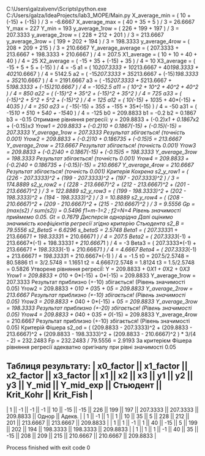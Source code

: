 C:\Users\galza\venv\Scripts\python.exe C:/Users/galza/IdeaProjects/lab3_MOPE/Main.py
X_average_min = ( 10 + (-15) + (-15) ) / 3 = -6.6667 
X_average_max = ( 40 + 35 + 5 ) / 3 = 26.6667 
Y_max = 227
Y_min = 193
y_average_1row = ( 226 + 199 + 197 ) / 3 = 207.3333 
y_average_2row = ( 228 + 212 + 201 ) / 3 = 213.6667 
y_average_3row = ( 199 + 202 + 194 ) / 3 = 198.3333 
y_average_4row = ( 208 + 209 + 215 ) / 3 = 210.6667 
Y_average_average = ( 207.3333 + 213.6667 + 198.3333 + 210.6667 ) / 4 = 207.5 
X1_average = ( 10 + 10 + 40 + 40 ) / 4 = 25 
X2_average = ( -15 + 35 + (-15) + 35 ) / 4 = 10 
X3_average = ( -15 + 5 + 5 + (-15) ) / 4 = -5 
a1 = ( 10*207.3333 + 10*213.6667 + 40*198.3333 + 40*210.6667 ) / 4 = 5142.5 
a2 = ( -15*207.3333 + 35*213.6667 + (-15)*198.3333 + 35*210.6667 ) / 4 = 2191.6667 
a3 = ( -15*207.3333 + 5*213.6667 + 5*198.3333 + (-15)*210.6667 ) / 4 = -1052.5 
a11 = ( 10^2 + 10^2 + 40^2 + 40^2 ) / 4 = 850 
a22 = ( (-15)^2 + 35^2 + (-15)^2 + 35^2 ) / 4 = 725 
a33 = ( (-15)^2 + 5^2 + 5^2 + (-15)^2 ) / 4 = 125 
a12 = ( 10*(-15) + 10*35 + 40*(-15) + 40*35 ) / 4 = 250 
a23 = ( -15*(-15) + 35*5 + -15*5 + 35*(-15) ) / 4 = -50 
a31 = ( -15*10 + 5*10 + 5*40 + -15*40 ) / 4 = -125 
b0 = 209.8833
b1 = -0.2
b2 = 0.1867
b3 = -0.15
Отримане рівняння регресії: y = 209.8833 + (-0.2)*x1 + 0.1867*x2 + (-0.15)*x3
Yrow1 = 209.8833 + (-0.2)*10 + 0.1867*(-15) + (-0.15)(-15) = 207.3333			Y_average_1row =  207.3333
Результат збігається! (точність 0.001)
Yrow2 = 209.8833 + (-0.2)*10 + 0.1867*35 + (-0.15)5 = 213.6667			Y_average_2row =  213.6667
Результат збігається! (точність 0.001)
Yrow3 = 209.8833 + (-0.2)*40 + 0.1867*(-15) + (-0.15)5 = 198.3333			Y_average_3row =  198.3333
Результат збігається! (точність 0.001)
Yrow4 = 209.8833 + (-0.2)*40 + 0.1867*35 + (-0.15)(-15) = 210.6667			Y_average_4row =  210.6667
Результат збігається! (точність 0.001)
Критерія Кохрена
s2_y_row1 = ( (226 - 207.3333)^2 + (199 - 207.3333)^2 + (197 - 207.3333)^2 ) / 3 = 174.8889 
s2_y_row2 = ( (228 - 213.6667)^2 + (212 - 213.6667)^2 + (201 - 213.6667)^2 ) / 3 = 122.8889 
s2_y_row3 = ( (199 - 198.3333)^2 + (202 - 198.3333)^2 + (194 - 198.3333)^2 ) / 3 = 10.8889 
s2_y_row4 = ( (208 - 210.6667)^2 + (209 - 210.6667)^2 + (215 - 210.6667)^2 ) / 3 = 9.5556 
Gp = (max(s2) / sum(s2)) = 0.5496
f1=m-1=2 ; f2=N=4 Рівень значимості приймемо 0.05.
Gt = 0.7679
Дисперсія однорідна
Далі оцінимо значимість коефіцієнтів регресії згідно критерію Стьюдента
s2_B = 79.5556
s2_BetaS = 6.6296
s_betaS = 2.5748
Beta1 = ( 207.3333*1 + 213.6667*1 + 198.3333*1 + 210.6667*1 ) / 4 = 207.5 
Beta2 = ( 207.3333*(-1) + 213.6667*(-1) + 198.3333*1 + 210.6667*1 ) / 4 = -3 
Beta3 = ( 207.3333*(-1) + 213.6667*1 + 198.3333*(-1) + 210.6667*1 ) / 4 = 4.6667 
Beta4 = ( 207.3333*(-1) + 213.6667*1 + 198.3333*1 + 210.6667*(-1) ) / 4 = -1.5 
t0 = 207.5/2.5748 = 80.5886
t1 = 3/2.5748 = 1.1651
t2 = 4.6667/2.5748 = 1.8124
t3 = 1.5/2.5748 = 0.5826
Утворене рівняння регресіЇ: Y = 209.8833 + 0*X1 + 0*X2 + 0*X3
Yrow1 = 209.8833 + 0*10 + 0*(-15) + 0*(-15) = 209.8833			Y_average_1row =  207.3333
Результат приблизно (+-10) збігається! (Рівень значимості 0.05)
Yrow2 = 209.8833 + 0*10 + 0*35 + 0*5 = 209.8833			Y_average_2row =  213.6667
Результат приблизно (+-10) збігається! (Рівень значимості 0.05)
Yrow3 = 209.8833 + 0*40 + 0*(-15) + 0*5 = 209.8833			Y_average_3row =  198.3333
Результат приблизно (+-20) збігається! (Рівень значимості 0.05)
Yrow4 = 209.8833 + 0*40 + 0*35 + 0*(-15) = 209.8833			Y_average_4row =  210.6667
Результат приблизно (+-10) збігається! (Рівень значимості 0.05)
Критерій Фішера
s2_od = ( (209.8833 - 207.3333)^2 + (209.8833 - 213.6667)^2 + (209.8833 - 198.3333)^2 + (209.8833 - 210.6667)^2 ) * 3/(4 - 2) = 232.2483 
Fp = 232.2483 / 79.5556 = 2.9193
За критерієм Фішера рівняння регресії адекватно оригіналу при рівні значимості 0.05

Таблиця результату:
| x0_factor || x1_factor || x2_factor || x3_factor ||    x1     ||    x2     ||    x3     ||    y1     ||    y2     ||    y3     ||   Y_mid   || Y_mid_exp || Стьюдент  || Krit_Kohr || Krit_Fish |
---------------------------------------------------------------------------------------------------------------------------------------------------------------------------------------------------
|     1     ||    -1     ||    -1     ||    -1     ||    10     ||    -15    ||    -15    ||    226    ||    199    ||    197    || 207.3333  || 207.3333  || 209.8833  ||   Однор   ||  Адекв.   |
|     1     ||    -1     ||     1     ||     1     ||    10     ||    35     ||     5     ||    228    ||    212    ||    201    || 213.6667  || 213.6667  || 209.8833  |
|     1     ||     1     ||    -1     ||     1     ||    40     ||    -15    ||     5     ||    199    ||    202    ||    194    || 198.3333  || 198.3333  || 209.8833  |
|     1     ||     1     ||     1     ||    -1     ||    40     ||    35     ||    -15    ||    208    ||    209    ||    215    || 210.6667  || 210.6667  || 209.8833  |

Process finished with exit code 0
